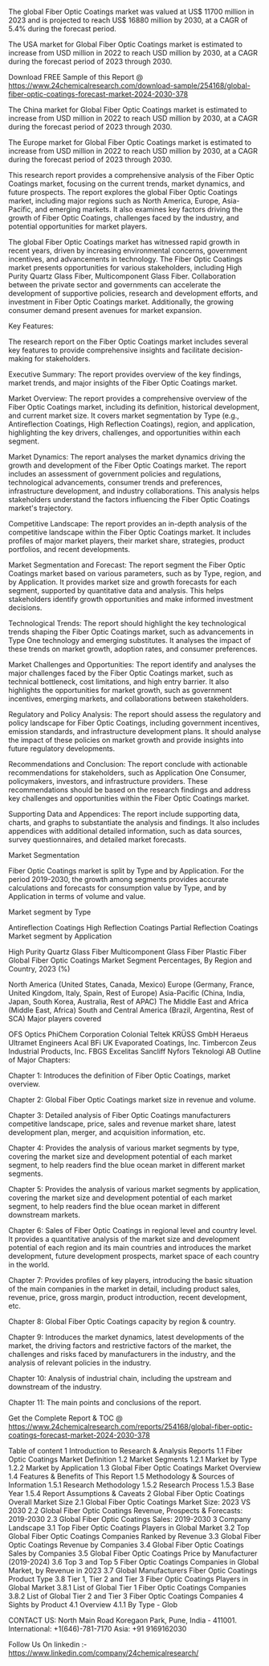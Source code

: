 The global Fiber Optic Coatings market was valued at US$ 11700 million in 2023 and is projected to reach US$ 16880 million by 2030, at a CAGR of 5.4% during the forecast period.

The USA market for Global Fiber Optic Coatings  market is estimated to increase from USD million in 2022 to reach USD million by 2030, at a CAGR during the forecast period of 2023 through 2030.

Download FREE Sample of this Report @ https://www.24chemicalresearch.com/download-sample/254168/global-fiber-optic-coatings-forecast-market-2024-2030-378

The China market for Global Fiber Optic Coatings market is estimated to increase from USD million in 2022 to reach USD million by 2030, at a CAGR during the forecast period of 2023 through 2030.

The Europe market for Global Fiber Optic Coatings  market is estimated to increase from USD million in 2022 to reach USD million by 2030, at a CAGR during the forecast period of 2023 through 2030.

This research report provides a comprehensive analysis of the Fiber Optic Coatings market, focusing on the current trends, market dynamics, and future prospects. The report explores the global Fiber Optic Coatings market, including major regions such as North America, Europe, Asia-Pacific, and emerging markets. It also examines key factors driving the growth of Fiber Optic Coatings, challenges faced by the industry, and potential opportunities for market players.

The global Fiber Optic Coatings market has witnessed rapid growth in recent years, driven by increasing environmental concerns, government incentives, and advancements in technology. The Fiber Optic Coatings market presents opportunities for various stakeholders, including High Purity Quartz Glass Fiber, Multicomponent Glass Fiber. Collaboration between the private sector and governments can accelerate the development of supportive policies, research and development efforts, and investment in Fiber Optic Coatings market. Additionally, the growing consumer demand present avenues for market expansion.

Key Features:

The research report on the Fiber Optic Coatings market includes several key features to provide comprehensive insights and facilitate decision-making for stakeholders.

Executive Summary: The report provides overview of the key findings, market trends, and major insights of the Fiber Optic Coatings market.

Market Overview: The report provides a comprehensive overview of the Fiber Optic Coatings market, including its definition, historical development, and current market size. It covers market segmentation by Type (e.g., Antireflection Coatings, High Reflection Coatings), region, and application, highlighting the key drivers, challenges, and opportunities within each segment.

Market Dynamics: The report analyses the market dynamics driving the growth and development of the Fiber Optic Coatings market. The report includes an assessment of government policies and regulations, technological advancements, consumer trends and preferences, infrastructure development, and industry collaborations. This analysis helps stakeholders understand the factors influencing the Fiber Optic Coatings market's trajectory.

Competitive Landscape: The report provides an in-depth analysis of the competitive landscape within the Fiber Optic Coatings market. It includes profiles of major market players, their market share, strategies, product portfolios, and recent developments.

Market Segmentation and Forecast: The report segment the Fiber Optic Coatings market based on various parameters, such as by Type, region, and by Application. It provides market size and growth forecasts for each segment, supported by quantitative data and analysis. This helps stakeholders identify growth opportunities and make informed investment decisions.

Technological Trends: The report should highlight the key technological trends shaping the Fiber Optic Coatings market, such as advancements in Type One technology and emerging substitutes. It analyses the impact of these trends on market growth, adoption rates, and consumer preferences.

Market Challenges and Opportunities: The report identify and analyses the major challenges faced by the Fiber Optic Coatings market, such as technical bottleneck, cost limitations, and high entry barrier. It also highlights the opportunities for market growth, such as government incentives, emerging markets, and collaborations between stakeholders.

Regulatory and Policy Analysis: The report should assess the regulatory and policy landscape for Fiber Optic Coatings, including government incentives, emission standards, and infrastructure development plans. It should analyse the impact of these policies on market growth and provide insights into future regulatory developments.

Recommendations and Conclusion: The report conclude with actionable recommendations for stakeholders, such as Application One Consumer, policymakers, investors, and infrastructure providers. These recommendations should be based on the research findings and address key challenges and opportunities within the Fiber Optic Coatings market.

Supporting Data and Appendices: The report include supporting data, charts, and graphs to substantiate the analysis and findings. It also includes appendices with additional detailed information, such as data sources, survey questionnaires, and detailed market forecasts.

Market Segmentation

Fiber Optic Coatings market is split by Type and by Application. For the period 2019-2030, the growth among segments provides accurate calculations and forecasts for consumption value by Type, and by Application in terms of volume and value.

Market segment by Type

Antireflection Coatings
High Reflection Coatings
Partial Reflection Coatings
Market segment by Application

High Purity Quartz Glass Fiber
Multicomponent Glass Fiber
Plastic Fiber
Global Fiber Optic Coatings Market Segment Percentages, By Region and Country, 2023 (%)

North America (United States, Canada, Mexico)
Europe (Germany, France, United Kingdom, Italy, Spain, Rest of Europe)
Asia-Pacific (China, India, Japan, South Korea, Australia, Rest of APAC)
The Middle East and Africa (Middle East, Africa)
South and Central America (Brazil, Argentina, Rest of SCA)
Major players covered

OFS Optics
PhiChem Corporation
Colonial Teltek
KRÜSS GmbH
Heraeus
Ultramet Engineers
Acal BFi UK
Evaporated Coatings, Inc.
Timbercon
Zeus Industrial Products, Inc.
FBGS
Excelitas
Sancliff
Nyfors Teknologi AB
Outline of Major Chapters:

Chapter 1: Introduces the definition of Fiber Optic Coatings, market overview.

Chapter 2: Global Fiber Optic Coatings market size in revenue and volume.

Chapter 3: Detailed analysis of Fiber Optic Coatings manufacturers competitive landscape, price, sales and revenue market share, latest development plan, merger, and acquisition information, etc.

Chapter 4: Provides the analysis of various market segments by type, covering the market size and development potential of each market segment, to help readers find the blue ocean market in different market segments.

Chapter 5: Provides the analysis of various market segments by application, covering the market size and development potential of each market segment, to help readers find the blue ocean market in different downstream markets.

Chapter 6: Sales of Fiber Optic Coatings in regional level and country level. It provides a quantitative analysis of the market size and development potential of each region and its main countries and introduces the market development, future development prospects, market space of each country in the world.

Chapter 7: Provides profiles of key players, introducing the basic situation of the main companies in the market in detail, including product sales, revenue, price, gross margin, product introduction, recent development, etc.

Chapter 8: Global Fiber Optic Coatings capacity by region & country.

Chapter 9: Introduces the market dynamics, latest developments of the market, the driving factors and restrictive factors of the market, the challenges and risks faced by manufacturers in the industry, and the analysis of relevant policies in the industry.

Chapter 10: Analysis of industrial chain, including the upstream and downstream of the industry.

Chapter 11: The main points and conclusions of the report.

Get the Complete Report & TOC @ https://www.24chemicalresearch.com/reports/254168/global-fiber-optic-coatings-forecast-market-2024-2030-378

Table of content
1 Introduction to Research & Analysis Reports
1.1 Fiber Optic Coatings Market Definition
1.2 Market Segments
1.2.1 Market by Type
1.2.2 Market by Application
1.3 Global Fiber Optic Coatings Market Overview
1.4 Features & Benefits of This Report
1.5 Methodology & Sources of Information
1.5.1 Research Methodology
1.5.2 Research Process
1.5.3 Base Year
1.5.4 Report Assumptions & Caveats
2 Global Fiber Optic Coatings Overall Market Size
2.1 Global Fiber Optic Coatings Market Size: 2023 VS 2030
2.2 Global Fiber Optic Coatings Revenue, Prospects & Forecasts: 2019-2030
2.3 Global Fiber Optic Coatings Sales: 2019-2030
3 Company Landscape
3.1 Top Fiber Optic Coatings Players in Global Market
3.2 Top Global Fiber Optic Coatings Companies Ranked by Revenue
3.3 Global Fiber Optic Coatings Revenue by Companies
3.4 Global Fiber Optic Coatings Sales by Companies
3.5 Global Fiber Optic Coatings Price by Manufacturer (2019-2024)
3.6 Top 3 and Top 5 Fiber Optic Coatings Companies in Global Market, by Revenue in 2023
3.7 Global Manufacturers Fiber Optic Coatings Product Type
3.8 Tier 1, Tier 2 and Tier 3 Fiber Optic Coatings Players in Global Market
3.8.1 List of Global Tier 1 Fiber Optic Coatings Companies
3.8.2 List of Global Tier 2 and Tier 3 Fiber Optic Coatings Companies
4 Sights by Product
4.1 Overview
4.1.1 By Type - Glob

CONTACT US:
North Main Road Koregaon Park, Pune, India - 411001.
International: +1(646)-781-7170
Asia: +91 9169162030

Follow Us On linkedin :- https://www.linkedin.com/company/24chemicalresearch/

